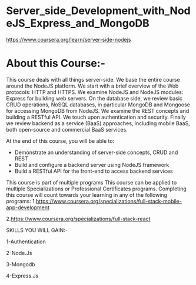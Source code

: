 # Server_side_Development_with_NodeJS_Express_and_MongoDB

https://www.coursera.org/learn/server-side-nodejs

# About this Course:-

This course deals with all things server-side. We base the entire course around the NodeJS platform. We start with a brief overview of the Web protocols: HTTP and HTTPS. We examine NodeJS and NodeJS modules: Express for building web servers. On the database side, we review basic CRUD operations, NoSQL databases, in particular MongoDB and Mongoose for accessing MongoDB from NodeJS. We examine the REST concepts and building a RESTful API. We touch upon authentication and security. Finally we review backend as a service (BaaS) approaches, including mobile BaaS, both open-source and commercial BaaS services.

At the end of this course, you will be able to:

- Demonstrate an understanding of server-side concepts, CRUD and REST
- Build and configure a backend server using NodeJS framework
- Build a RESTful API for the front-end to access backend services

This course is part of multiple programs
This course can be applied to multiple Specializations or Professional Certificates programs. Completing this course will count towards your learning in any of the following programs:
1.https://www.coursera.org/specializations/full-stack-mobile-app-development

2.https://www.coursera.org/specializations/full-stack-react

SKILLS YOU WILL GAIN:-

1-Authentication

2-Node.Js

3-Mongodb

4-Express.Js
